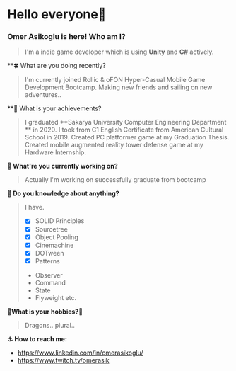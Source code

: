 # Hello everyone:mage:
### Omer Asikoglu is here! Who am I?
>I'm a indie game developer which is using **Unity** and **C#** actively.

**:four_leaf_clover: What are you doing recently?
>I'm currently joined Rollic & oFON Hyper-Casual Mobile Game Development Bootcamp. Making new friends and sailing on new adventures..

**:rainbow: What is your achievements?
>I graduated **Sakarya University Computer Engineering Department ** in 2020.
>I took from C1 English Certificate from American Cultural School in 2019.
>Created PC platformer game at my Graduation Thesis.
>Created mobile augmented reality tower defense game at my Hardware Internship.

**:whale2: What're you currently working on?**
>Actually I'm working on successfully graduate from bootcamp

**:tropical_fish: Do you knowledge about anything?**
 
 >I have.
 >- [x] SOLID Principles 
 >- [X] Sourcetree
 >- [x] Object Pooling
 >- [x] Cinemachine
 >- [x] DOTween
 >- [x] Patterns
 >  - Observer
 >  - Command
 >  - State
 >  - Flyweight etc.

**:dragon_face:What is your hobbies?:dragon_face:**
> Dragons.. plural..


**:anchor: How to reach me:**
   - https://www.linkedin.com/in/omerasikoglu/
   - https://www.twitch.tv/omerasik
